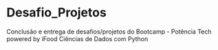 # Desafio_Projetos
Conclusão e entrega de desafios/projetos do Bootcamp - Potência Tech powered by iFood  Ciências de Dados com Python
